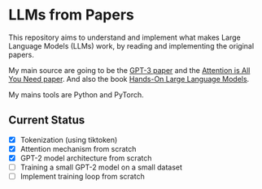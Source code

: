 # LLMs from Papers

This repository aims to understand and implement what makes Large Language Models (LLMs) work, by reading and implementing the original papers. 

My main source are going to be the [GPT-3 paper](https://arxiv.org/abs/2005.14165) and the [Attention is All You Need paper](https://arxiv.org/abs/1706.03762). And also the book [Hands-On Large Language Models](https://www.oreilly.com/library/view/hands-on-large-language/9781098150952/). 

My mains tools are Python and PyTorch.

## Current Status 
- [x] Tokenization (using tiktoken)
- [x] Attention mechanism from scratch
- [x] GPT-2 model architecture from scratch
- [ ] Training a small GPT-2 model on a small dataset
- [ ] Implement training loop from scratch
